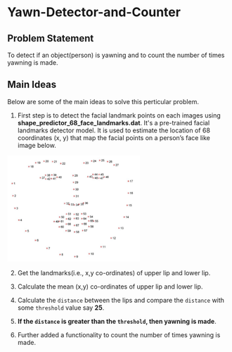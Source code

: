 # Yawn-Detector-and-Counter

## Problem Statement
To detect if an object(person) is yawning and to count the number of times yawning is made.

## Main Ideas
Below are some of the main ideas to solve this perticular problem.

1. First step is to detect the facial landmark points on each images using **shape_predictor_68_face_landmarks.dat**. It's a pre-trained facial landmarks detector model. It is used to estimate the location of 68 coordinates (x, y) that map the facial points on a person’s face like image below.
<img src='landmarks.PNG' width=60% height=60%/>

2. Get the landmarks(i.e., x,y co-ordinates) of upper lip and lower lip.

3. Calculate the mean (x,y) co-ordinates of upper lip and lower lip.

4. Calculate the `distance` between the lips and compare the `distance` with some `threshold` value say **25**.

5. **If the `distance` is greater than the `threshold`, then yawning is made**.

6. Further added a functionality to count the number of times yawning is made.
